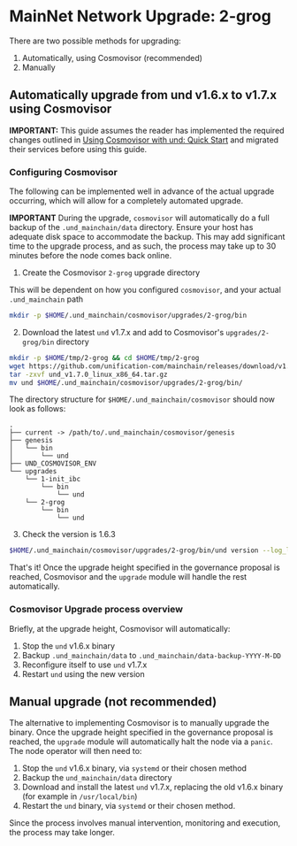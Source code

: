 # MainNet Network Upgrade: 2-grog

There are two possible methods for upgrading:

1. Automatically, using Cosmovisor (recommended)
2. Manually

## Automatically upgrade from und v1.6.x to v1.7.x using Cosmovisor

**IMPORTANT:** This guide assumes the reader has implemented the required changes outlined in
[Using Cosmovisor with und: Quick Start](./cosmovisor.md) and migrated their services before using this guide.

### Configuring Cosmovisor

The following can be implemented well in advance of the actual upgrade occurring, which will allow
for a completely automated upgrade.

**IMPORTANT** During the upgrade, `cosmovisor` will automatically do a full backup of the `.und_mainchain/data`
directory. Ensure your host has adequate disk space to accommodate the backup. This may add significant time
to the upgrade process, and as such, the process may take up to 30 minutes before the node comes back online.

1. Create the Cosmovisor `2-grog` upgrade directory

This will be dependent on how you configured `cosmovisor`, and your actual `.und_mainchain` path

```bash
mkdir -p $HOME/.und_mainchain/cosmovisor/upgrades/2-grog/bin
```

2. Download the latest `und` v1.7.x and add to Cosmovisor's `upgrades/2-grog/bin` directory

```bash
mkdir -p $HOME/tmp/2-grog && cd $HOME/tmp/2-grog
wget https://github.com/unification-com/mainchain/releases/download/v1.7.0/und_v1.7.0_linux_x86_64.tar.gz
tar -zxvf und_v1.7.0_linux_x86_64.tar.gz
mv und $HOME/.und_mainchain/cosmovisor/upgrades/2-grog/bin/
```

The directory structure for `$HOME/.und_mainchain/cosmovisor` should now look as follows:

```
.
├── current -> /path/to/.und_mainchain/cosmovisor/genesis
├── genesis
│   └── bin
│       └── und
├── UND_COSMOVISOR_ENV
└── upgrades
    └── 1-init_ibc
        └── bin
            └── und
    └── 2-grog
        └── bin
            └── und
```

3. Check the version is 1.6.3

```bash
$HOME/.und_mainchain/cosmovisor/upgrades/2-grog/bin/und version --log_level ""
```

That's it! Once the upgrade height specified in the governance proposal is reached, Cosmovisor and the `upgrade`
module will handle the rest automatically.

### Cosmovisor Upgrade process overview

Briefly, at the upgrade height, Cosmovisor will automatically:

1. Stop the `und` v1.6.x binary
2. Backup `.und_mainchain/data` to `.und_mainchain/data-backup-YYYY-M-DD`
3. Reconfigure itself to use `und` v1.7.x
4. Restart `und` using the new version

## Manual upgrade (not recommended)

The alternative to implementing Cosmovisor is to manually upgrade the binary. Once the upgrade height specified in the
governance proposal is reached, the `upgrade` module will automatically halt the node via a `panic`. The node operator
will then need to:

1. Stop the `und` v1.6.x binary, via `systemd` or their chosen method
2. Backup the `und_mainchain/data` directory
3. Download and install the latest `und` v1.7.x, replacing the old v1.6.x binary (for example in `/usr/local/bin`)
4. Restart the `und` binary, via `systemd` or their chosen method.

Since the process involves manual intervention, monitoring and execution, the process may take longer.
